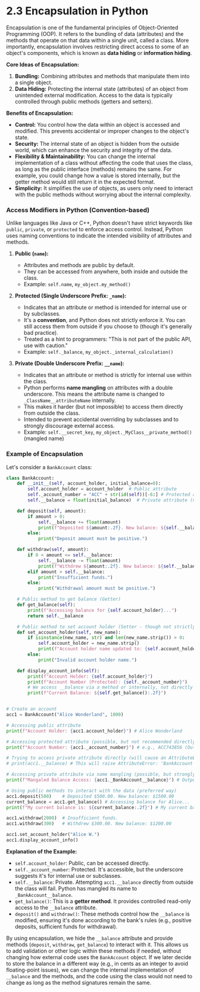 # 2.3 Encapsulation in Python

Encapsulation is one of the fundamental principles of Object-Oriented Programming (OOP). It refers to the bundling of data (attributes) and the methods that operate on that data within a single unit, called a class. More importantly, encapsulation involves restricting direct access to some of an object's components, which is known as **data hiding** or **information hiding**.

**Core Ideas of Encapsulation:**

1.  **Bundling:** Combining attributes and methods that manipulate them into a single object.
2.  **Data Hiding:** Protecting the internal state (attributes) of an object from unintended external modification. Access to the data is typically controlled through public methods (getters and setters).

**Benefits of Encapsulation:**

*   **Control:** You control how the data within an object is accessed and modified. This prevents accidental or improper changes to the object's state.
*   **Security:** The internal state of an object is hidden from the outside world, which can enhance the security and integrity of the data.
*   **Flexibility & Maintainability:** You can change the internal implementation of a class without affecting the code that uses the class, as long as the public interface (methods) remains the same. For example, you could change how a value is stored internally, but the getter method would still return it in the expected format.
*   **Simplicity:** It simplifies the use of objects, as users only need to interact with the public methods without worrying about the internal complexity.

### Access Modifiers in Python (Convention-based)

Unlike languages like Java or C++, Python doesn't have strict keywords like `public`, `private`, or `protected` to enforce access control. Instead, Python uses naming conventions to indicate the intended visibility of attributes and methods.

1.  **Public (`name`):**
    *   Attributes and methods are public by default.
    *   They can be accessed from anywhere, both inside and outside the class.
    *   Example: `self.name`, `my_object.my_method()`

2.  **Protected (Single Underscore Prefix: `_name`):**
    *   Indicates that an attribute or method is intended for internal use or by subclasses.
    *   It's a **convention**, and Python does not strictly enforce it. You can still access them from outside if you choose to (though it's generally bad practice).
    *   Treated as a hint to programmers: "This is not part of the public API, use with caution."
    *   Example: `self._balance`, `my_object._internal_calculation()`

3.  **Private (Double Underscore Prefix: `__name`):**
    *   Indicates that an attribute or method is strictly for internal use within the class.
    *   Python performs **name mangling** on attributes with a double underscore. This means the attribute name is changed to `_ClassName__attributeName` internally.
    *   This makes it harder (but not impossible) to access them directly from outside the class.
    *   Intended to prevent accidental overriding by subclasses and to strongly discourage external access.
    *   Example: `self.__secret_key`, `my_object._MyClass__private_method()` (mangled name)

### Example of Encapsulation

Let's consider a `BankAccount` class:

```python
class BankAccount:
    def __init__(self, account_holder, initial_balance=0):
        self.account_holder = account_holder  # Public attribute
        self._account_number = "ACC" + str(id(self))[-6:] # Protected attribute (convention)
        self.__balance = float(initial_balance)  # Private attribute (name mangled)

    def deposit(self, amount):
        if amount > 0:
            self.__balance += float(amount)
            print(f"Deposited ${amount:.2f}. New balance: ${self.__balance:.2f}")
        else:
            print("Deposit amount must be positive.")

    def withdraw(self, amount):
        if 0 < amount <= self.__balance:
            self.__balance -= float(amount)
            print(f"Withdrew ${amount:.2f}. New balance: ${self.__balance:.2f}")
        elif amount > self.__balance:
            print("Insufficient funds.")
        else:
            print("Withdrawal amount must be positive.")

    # Public method to get balance (Getter)
    def get_balance(self):
        print(f"Accessing balance for {self.account_holder}...")
        return self.__balance

    # Public method to set account holder (Setter - though not strictly necessary here)
    def set_account_holder(self, new_name):
        if isinstance(new_name, str) and len(new_name.strip()) > 0:
            self.account_holder = new_name.strip()
            print(f"Account holder name updated to: {self.account_holder}")
        else:
            print("Invalid account holder name.")

    def display_account_info(self):
        print(f"Account Holder: {self.account_holder}")
        print(f"Account Number (Protected): {self._account_number}")
        # We access __balance via a method or internally, not directly from outside
        print(f"Current Balance: ${self.get_balance():.2f}")


# Create an account
acc1 = BankAccount("Alice Wonderland", 1000)

# Accessing public attribute
print(f"Account Holder: {acc1.account_holder}") # Alice Wonderland

# Accessing protected attribute (possible, but not recommended directly)
print(f"Account Number: {acc1._account_number}") # e.g., ACC743856 (Output varies)

# Trying to access private attribute directly (will cause an AttributeError)
# print(acc1.__balance) # This will raise AttributeError: 'BankAccount' object has no attribute '__balance'

# Accessing private attribute via name mangling (possible, but strongly discouraged)
print(f"Mangaled Balance Access: {acc1._BankAccount__balance}") # Output: 1000.0

# Using public methods to interact with the data (preferred way)
acc1.deposit(500)    # Deposited $500.00. New balance: $1500.00
current_balance = acc1.get_balance() # Accessing balance for Alice...
print(f"My current balance is: ${current_balance:.2f}") # My current balance is: $1500.00

acc1.withdraw(2000)  # Insufficient funds.
acc1.withdraw(300)   # Withdrew $300.00. New balance: $1200.00

acc1.set_account_holder("Alice W.")
acc1.display_account_info()
```

**Explanation of the Example:**

*   `self.account_holder`: Public, can be accessed directly.
*   `self._account_number`: Protected. It's accessible, but the underscore suggests it's for internal use or subclasses.
*   `self.__balance`: Private. Attempting `acc1.__balance` directly from outside the class will fail. Python has mangled its name to `_BankAccount__balance`.
*   `get_balance()`: This is a **getter method**. It provides controlled read-only access to the `__balance` attribute.
*   `deposit()` and `withdraw()`: These methods control how the `__balance` is modified, ensuring it's done according to the bank's rules (e.g., positive deposits, sufficient funds for withdrawal).

By using encapsulation, we hide the `__balance` attribute and provide methods (`deposit`, `withdraw`, `get_balance`) to interact with it. This allows us to add validation or other logic within these methods if needed, without changing how external code uses the `BankAccount` object. If we later decide to store the balance in a different way (e.g., in cents as an integer to avoid floating-point issues), we can change the internal implementation of `__balance` and the methods, and the code using the class would not need to change as long as the method signatures remain the same.
